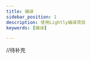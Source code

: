 ```yaml
---
title: 编译
sidebar_position: 1
description: 使用Lightly编译项目
keywords: [编译]

---
```


<head>
  <title>编译 - Lightly官方文档</title>
</head>

//待补充